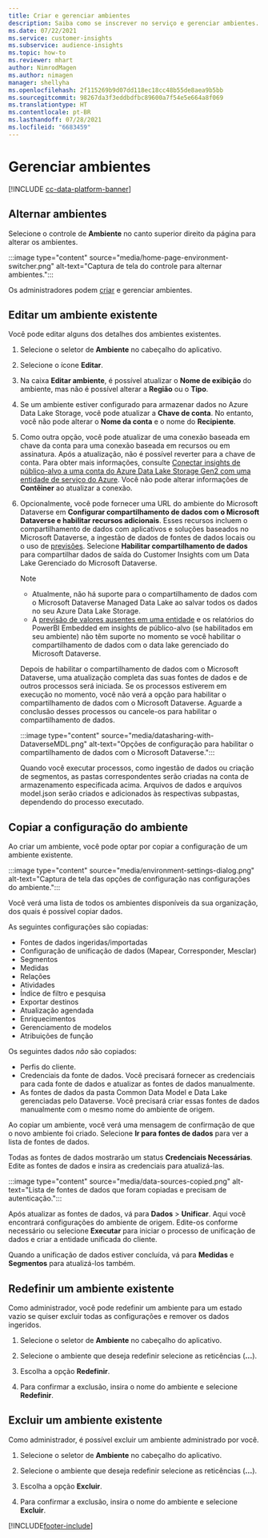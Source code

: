 ```yaml
---
title: Criar e gerenciar ambientes
description: Saiba como se inscrever no serviço e gerenciar ambientes.
ms.date: 07/22/2021
ms.service: customer-insights
ms.subservice: audience-insights
ms.topic: how-to
ms.reviewer: mhart
author: NimrodMagen
ms.author: nimagen
manager: shellyha
ms.openlocfilehash: 2f115269b9d07dd118ec18cc48b55de8aea9b5bb
ms.sourcegitcommit: 98267da3f3eddbdfbc89600a7f54e5e664a8f069
ms.translationtype: HT
ms.contentlocale: pt-BR
ms.lasthandoff: 07/28/2021
ms.locfileid: "6683459"
---
```

# <a name="manage-environments"></a>Gerenciar ambientes

[!INCLUDE [cc-data-platform-banner](../includes/cc-data-platform-banner.md)]

## <a name="switch-environments"></a>Alternar ambientes

Selecione o controle de **Ambiente** no canto superior direito da página para alterar os ambientes.

:::image type="content" source="media/home-page-environment-switcher.png" alt-text="Captura de tela do controle para alternar ambientes.":::

Os administradores podem [criar](get-started-paid.md) e gerenciar ambientes.

## <a name="edit-an-existing-environment"></a>Editar um ambiente existente

Você pode editar alguns dos detalhes dos ambientes existentes.

1.  Selecione o seletor de **Ambiente** no cabeçalho do aplicativo.

2.  Selecione o ícone **Editar**.

3. Na caixa **Editar ambiente**, é possível atualizar o **Nome de exibição** do ambiente, mas não é possível alterar a **Região** ou o **Tipo**.

4. Se um ambiente estiver configurado para armazenar dados no Azure Data Lake Storage, você pode atualizar a **Chave de conta**. No entanto, você não pode alterar o **Nome da conta** e o nome do **Recipiente**.

5. Como outra opção, você pode atualizar de uma conexão baseada em chave da conta para uma conexão baseada em recursos ou em assinatura. Após a atualização, não é possível reverter para a chave de conta. Para obter mais informações, consulte [Conectar insights de público-alvo a uma conta do Azure Data Lake Storage Gen2 com uma entidade de serviço do Azure](connect-service-principal.md). Você não pode alterar informações de **Contêiner** ao atualizar a conexão.

6. Opcionalmente, você pode fornecer uma URL do ambiente do Microsoft Dataverse em **Configurar compartilhamento de dados com o Microsoft Dataverse e habilitar recursos adicionais**. Esses recursos incluem o compartilhamento de dados com aplicativos e soluções baseados no Microsoft Dataverse, a ingestão de dados de fontes de dados locais ou o uso de [previsões](predictions.md). Selecione **Habilitar compartilhamento de dados** para compartilhar dados de saída do Customer Insights com um Data Lake Gerenciado do Microsoft Dataverse.

   > [!NOTE]
   > - Atualmente, não há suporte para o compartilhamento de dados com o Microsoft Dataverse Managed Data Lake ao salvar todos os dados no seu Azure Data Lake Storage.
   > - A [previsão de valores ausentes em uma entidade](predictions.md) e os relatórios do PowerBI Embedded em insights de público-alvo (se habilitados em seu ambiente) não têm suporte no momento se você habilitar o compartilhamento de dados com o data lake gerenciado do Microsoft Dataverse.

   Depois de habilitar o compartilhamento de dados com o Microsoft Dataverse, uma atualização completa das suas fontes de dados e de outros processos será iniciada. Se os processos estiverem em execução no momento, você não verá a opção para habilitar o compartilhamento de dados com o Microsoft Dataverse. Aguarde a conclusão desses processos ou cancele-os para habilitar o compartilhamento de dados. 
   
   :::image type="content" source="media/datasharing-with-DataverseMDL.png" alt-text="Opções de configuração para habilitar o compartilhamento de dados com o Microsoft Dataverse.":::
   
   Quando você executar processos, como ingestão de dados ou criação de segmentos, as pastas correspondentes serão criadas na conta de armazenamento especificada acima. Arquivos de dados e arquivos model.json serão criados e adicionados às respectivas subpastas, dependendo do processo executado.

## <a name="copy-the-environment-configuration"></a>Copiar a configuração do ambiente

Ao criar um ambiente, você pode optar por copiar a configuração de um ambiente existente. 

:::image type="content" source="media/environment-settings-dialog.png" alt-text="Captura de tela das opções de configuração nas configurações do ambiente.":::

Você verá uma lista de todos os ambientes disponíveis da sua organização, dos quais é possível copiar dados.

As seguintes configurações são copiadas:

- Fontes de dados ingeridas/importadas
- Configuração de unificação de dados (Mapear, Corresponder, Mesclar)
- Segmentos
- Medidas
- Relações
- Atividades
- Índice de filtro e pesquisa
- Exportar destinos
- Atualização agendada
- Enriquecimentos
- Gerenciamento de modelos
- Atribuições de função

Os seguintes dados *não* são copiados:

- Perfis do cliente.
- Credenciais da fonte de dados. Você precisará fornecer as credenciais para cada fonte de dados e atualizar as fontes de dados manualmente.
- As fontes de dados da pasta Common Data Model e Data Lake gerenciadas pelo Dataverse. Você precisará criar essas fontes de dados manualmente com o mesmo nome do ambiente de origem.

Ao copiar um ambiente, você verá uma mensagem de confirmação de que o novo ambiente foi criado. Selecione **Ir para fontes de dados** para ver a lista de fontes de dados.

Todas as fontes de dados mostrarão um status **Credenciais Necessárias**. Edite as fontes de dados e insira as credenciais para atualizá-las.

:::image type="content" source="media/data-sources-copied.png" alt-text="Lista de fontes de dados que foram copiadas e precisam de autenticação.":::

Após atualizar as fontes de dados, vá para **Dados** > **Unificar**. Aqui você encontrará configurações do ambiente de origem. Edite-os conforme necessário ou selecione **Executar** para iniciar o processo de unificação de dados e criar a entidade unificada do cliente.

Quando a unificação de dados estiver concluída, vá para **Medidas** e **Segmentos** para atualizá-los também.

## <a name="reset-an-existing-environment"></a>Redefinir um ambiente existente

Como administrador, você pode redefinir um ambiente para um estado vazio se quiser excluir todas as configurações e remover os dados ingeridos.

1.  Selecione o seletor de **Ambiente** no cabeçalho do aplicativo. 

2.  Selecione o ambiente que deseja redefinir selecione as reticências (**...**). 

3. Escolha a opção **Redefinir**. 

4.  Para confirmar a exclusão, insira o nome do ambiente e selecione **Redefinir**.

## <a name="delete-an-existing-environment"></a>Excluir um ambiente existente

Como administrador, é possível excluir um ambiente administrado por você.

1.  Selecione o seletor de **Ambiente** no cabeçalho do aplicativo.

2.  Selecione o ambiente que deseja redefinir selecione as reticências (**...**). 

3. Escolha a opção **Excluir**. 

4.  Para confirmar a exclusão, insira o nome do ambiente e selecione **Excluir**.


[!INCLUDE[footer-include](../includes/footer-banner.md)]
